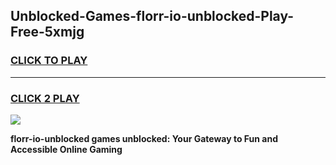
## Unblocked-Games-florr-io-unblocked-Play-Free-5xmjg
<h3>
<a href="https://premium76.site?title=florr-io-unblocked&ref=23A">CLICK TO PLAY</a></h3>
<hr>

<h3>
<a href="https://premium76.site?title=florr-io-unblocked&ref=23A">CLICK 2 PLAY</a>
  
</h3>

<a href="https://premium76.site?title=florr-io-unblocked&ref=23A"><img src="https://clearcache.store/games.png"></a>


**florr-io-unblocked games unblocked: Your Gateway to Fun and Accessible Online Gaming**
